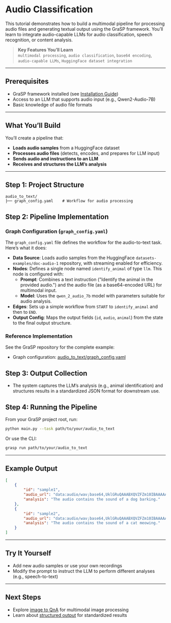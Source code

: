 # Audio Classification

This tutorial demonstrates how to build a multimodal pipeline for processing audio files and generating textual output using the GraSP framework. You’ll learn to integrate audio-capable LLMs for audio classification, speech recognition, or content analysis.

> **Key Features You’ll Learn**  
> `multimodal processing`, `audio classification`, `base64 encoding`, `audio-capable LLMs`, `HuggingFace dataset integration`

---

## Prerequisites

- GraSP framework installed (see [Installation Guide](../installation.md))
- Access to an LLM that supports audio input (e.g., Qwen2-Audio-7B)
- Basic knowledge of audio file formats

---

## What You’ll Build

You’ll create a pipeline that:
- **Loads audio samples** from a HuggingFace dataset
- **Processes audio files** (detects, encodes, and prepares for LLM input)
- **Sends audio and instructions to an LLM**
- **Receives and structures the LLM’s analysis**

---

## Step 1: Project Structure

```
audio_to_text/
├── graph_config.yaml    # Workflow for audio processing
```

## Step 2: Pipeline Implementation

### Graph Configuration (`graph_config.yaml`)

The `graph_config.yaml` file defines the workflow for the audio-to-text task. Here’s what it does:

- **Data Source**: Loads audio samples from the HuggingFace `datasets-examples/doc-audio-1` repository, with streaming enabled for efficiency.
- **Nodes**: Defines a single node named `identify_animal` of type `llm`. This node is configured with:
  - **Prompt**: Combines a text instruction ("Identify the animal in the provided audio.") and the audio file (as a base64-encoded URL) for multimodal input.
  - **Model**: Uses the `qwen_2_audio_7b` model with parameters suitable for audio analysis.
- **Edges**: Sets up a simple workflow from `START` to `identify_animal` and then to `END`.
- **Output Config**: Maps the output fields (`id`, `audio`, `animal`) from the state to the final output structure.

### Reference Implementation

See the GraSP repository for the complete example:

- Graph configuration: [audio_to_text/graph_config.yaml](https://github.com/ServiceNow/GraSP/blob/main/tasks/examples/audio_to_text/graph_config.yaml)

## Step 3: Output Collection

- The system captures the LLM’s analysis (e.g., animal identification) and structures results in a standardized JSON format for downstream use.

## Step 4: Running the Pipeline

From your GraSP project root, run:

```bash
python main.py --task path/to/your/audio_to_text
```

Or use the CLI:

```bash
grasp run path/to/your/audio_to_text
```

---

## Example Output

```json
[
    {
        "id": "sample1",
        "audio_url": "data:audio/wav;base64,UklGRuQAAABXQVZFZm10IBAAAAABAAEA...",
        "analysis": "The audio contains the sound of a dog barking."
    },
    {
        "id": "sample2",
        "audio_url": "data:audio/wav;base64,UklGRuQAAABXQVZFZm10IBAAAAABAAEA...",
        "analysis": "The audio contains the sound of a cat meowing."
    }
]
```

---

## Try It Yourself

- Add new audio samples or use your own recordings
- Modify the prompt to instruct the LLM to perform different analyses (e.g., speech-to-text)

---

## Next Steps

- Explore [image to QnA](image_to_qna_tutorial.md) for multimodal image processing
- Learn about [structured output](structured_output_tutorial.md) for standardized results
